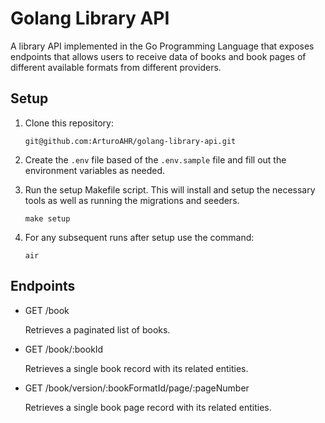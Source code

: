 # Golang Library API

A library API implemented in the Go Programming Language that exposes endpoints that allows users to receive data of books and book pages of different available formats from different providers. 

## Setup

1. Clone this repository:

   `git@github.com:ArturoAHR/golang-library-api.git`

2. Create the `.env` file based of the `.env.sample` file and fill out the environment variables as needed.

3. Run the setup Makefile script. This will install and setup the necessary tools as well as running the migrations and seeders.

   `make setup`

4. For any subsequent runs after setup use the command:

   `air`

## Endpoints

- GET /book
  
  Retrieves a paginated list of books.

- GET /book/:bookId

  Retrieves a single book record with its related entities.

- GET /book/version/:bookFormatId/page/:pageNumber

  Retrieves a single book page record with its related entities.
